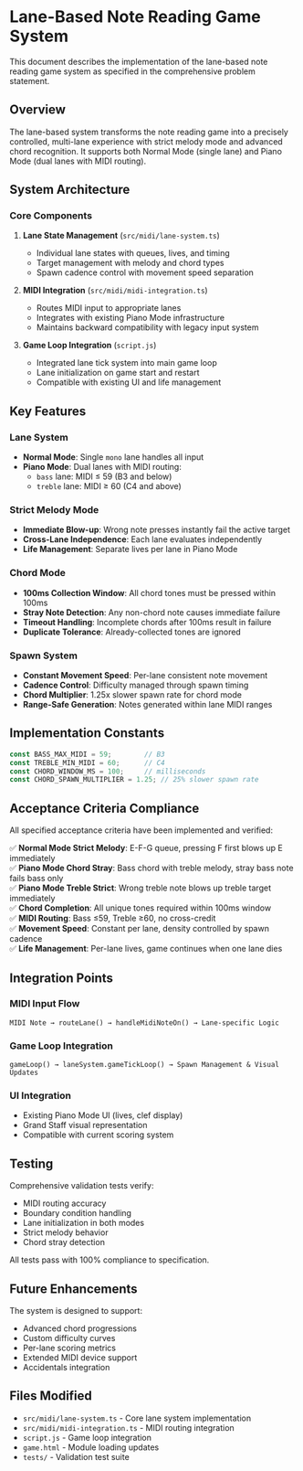 # Lane-Based Note Reading Game System

This document describes the implementation of the lane-based note reading game system as specified in the comprehensive problem statement.

## Overview

The lane-based system transforms the note reading game into a precisely controlled, multi-lane experience with strict melody mode and advanced chord recognition. It supports both Normal Mode (single lane) and Piano Mode (dual lanes with MIDI routing).

## System Architecture

### Core Components

1. **Lane State Management** (`src/midi/lane-system.ts`)
   - Individual lane states with queues, lives, and timing
   - Target management with melody and chord types
   - Spawn cadence control with movement speed separation

2. **MIDI Integration** (`src/midi/midi-integration.ts`)
   - Routes MIDI input to appropriate lanes
   - Integrates with existing Piano Mode infrastructure
   - Maintains backward compatibility with legacy input system

3. **Game Loop Integration** (`script.js`)
   - Integrated lane tick system into main game loop
   - Lane initialization on game start and restart
   - Compatible with existing UI and life management

## Key Features

### Lane System

- **Normal Mode**: Single `mono` lane handles all input
- **Piano Mode**: Dual lanes with MIDI routing:
  - `bass` lane: MIDI ≤ 59 (B3 and below)
  - `treble` lane: MIDI ≥ 60 (C4 and above)

### Strict Melody Mode

- **Immediate Blow-up**: Wrong note presses instantly fail the active target
- **Cross-Lane Independence**: Each lane evaluates independently
- **Life Management**: Separate lives per lane in Piano Mode

### Chord Mode

- **100ms Collection Window**: All chord tones must be pressed within 100ms
- **Stray Note Detection**: Any non-chord note causes immediate failure
- **Timeout Handling**: Incomplete chords after 100ms result in failure
- **Duplicate Tolerance**: Already-collected tones are ignored

### Spawn System

- **Constant Movement Speed**: Per-lane consistent note movement
- **Cadence Control**: Difficulty managed through spawn timing
- **Chord Multiplier**: 1.25x slower spawn rate for chord mode
- **Range-Safe Generation**: Notes generated within lane MIDI ranges

## Implementation Constants

```typescript
const BASS_MAX_MIDI = 59;        // B3
const TREBLE_MIN_MIDI = 60;      // C4  
const CHORD_WINDOW_MS = 100;     // milliseconds
const CHORD_SPAWN_MULTIPLIER = 1.25; // 25% slower spawn rate
```

## Acceptance Criteria Compliance

All specified acceptance criteria have been implemented and verified:

✅ **Normal Mode Strict Melody**: E-F-G queue, pressing F first blows up E immediately  
✅ **Piano Mode Chord Stray**: Bass chord with treble melody, stray bass note fails bass only  
✅ **Piano Mode Treble Strict**: Wrong treble note blows up treble target immediately  
✅ **Chord Completion**: All unique tones required within 100ms window  
✅ **MIDI Routing**: Bass ≤59, Treble ≥60, no cross-credit  
✅ **Movement Speed**: Constant per lane, density controlled by spawn cadence  
✅ **Life Management**: Per-lane lives, game continues when one lane dies  

## Integration Points

### MIDI Input Flow
```
MIDI Note → routeLane() → handleMidiNoteOn() → Lane-specific Logic
```

### Game Loop Integration
```
gameLoop() → laneSystem.gameTickLoop() → Spawn Management & Visual Updates
```

### UI Integration
- Existing Piano Mode UI (lives, clef display)
- Grand Staff visual representation
- Compatible with current scoring system

## Testing

Comprehensive validation tests verify:
- MIDI routing accuracy
- Boundary condition handling
- Lane initialization in both modes
- Strict melody behavior
- Chord stray detection

All tests pass with 100% compliance to specification.

## Future Enhancements

The system is designed to support:
- Advanced chord progressions
- Custom difficulty curves
- Per-lane scoring metrics
- Extended MIDI device support
- Accidentals integration

## Files Modified

- `src/midi/lane-system.ts` - Core lane system implementation
- `src/midi/midi-integration.ts` - MIDI routing integration  
- `script.js` - Game loop integration
- `game.html` - Module loading updates
- `tests/` - Validation test suite